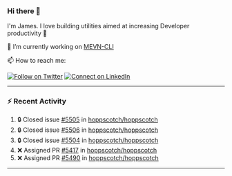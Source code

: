 ### Hi there 👋

I'm James. I love building utilities aimed at increasing Developer productivity :raised_hands: 

🔭 I’m currently working on [MEVN-CLI](https://github.com/madlabsinc/mevn-cli)

📫 How to reach me:

[![Follow on Twitter](https://img.shields.io/badge/--twitter?label=Twitter&logo=Twitter&style=social)](https://twitter.com/james_madhacks) [![Connect on LinkedIn](https://img.shields.io/badge/--linkedin?label=LinkedIn&logo=LinkedIn&style=social)](https://www.linkedin.com/in/jamesgeorge007)

---

### :zap: Recent Activity

<!--START_SECTION:activity-->
1. 🔒 Closed issue [#5505](https://github.com/hoppscotch/hoppscotch/issues/5505) in [hoppscotch/hoppscotch](https://github.com/hoppscotch/hoppscotch)
2. 🔒 Closed issue [#5506](https://github.com/hoppscotch/hoppscotch/issues/5506) in [hoppscotch/hoppscotch](https://github.com/hoppscotch/hoppscotch)
3. 🔒 Closed issue [#5504](https://github.com/hoppscotch/hoppscotch/issues/5504) in [hoppscotch/hoppscotch](https://github.com/hoppscotch/hoppscotch)
4. ❌ Assigned PR [#5417](undefined) in [hoppscotch/hoppscotch](https://github.com/hoppscotch/hoppscotch)
5. ❌ Assigned PR [#5490](undefined) in [hoppscotch/hoppscotch](https://github.com/hoppscotch/hoppscotch)
<!--END_SECTION:activity-->

---

<!--
**jamesgeorge007/jamesgeorge007** is a ✨ _special_ ✨ repository because its `README.md` (this file) appears on your GitHub profile.

Here are some ideas to get you started:

- 🌱 I’m currently learning ...
- 👯 I’m looking to collaborate on ...
- 🤔 I’m looking for help with ...
- 💬 Ask me about ...
- 😄 Pronouns: ...
- ⚡ Fun fact: ...
-->
